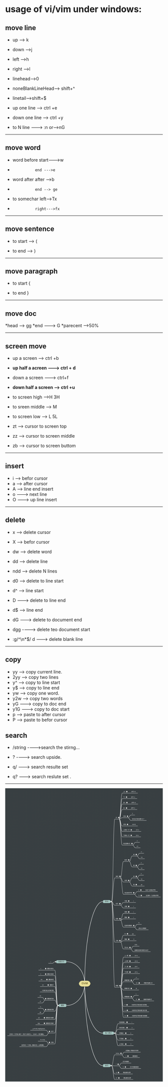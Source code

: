 # usage of vi/vim under windows:

## move line

* up --> k

* down -->j

* left -->h

* right -->l

* linehead-->0

* noneBlankLineHead--> shift+^

* linetail-->shift+$

* up one line --> ctrl +e

* down one line --> ctrl +y

* to N line ---> :n    or-->nG

----

## move word

* word before  start--->w

* 				end --->e

* word after after -->b

* 				end --> ge

* to somechar  left-->Tx

* 				right--->fx

---

## move sentence 

* to start --> (

* to end --> )

---
## move paragraph

* to start {

* to end }

---
## move doc

*head --> gg
*end ---> G
*parecent -->50%

----

## screen move

* up a screen --> ctrl +b

* **up half a acreen ---> ctrl + d**

* down a screen ---> ctrl+f

* **down half a screen --> ctrl +u**

* to screen high -->H    3H

* to sreen middle --> M

* to screen low --> L 5L

* zt  --> cursor to screen top 

* zz --> cursor to screen middle

* zb --> cursor to screen buttom

----

## insert 

* i --> befor cursor 
* a --> after cursor
* A --> line end insert
* o ---> next line
* O ---> up line insert

---

## delete

* x --> delete cursor

* X --> befor cursor

* dw --> delete word

* dd --> delete line

* ndd --> delete N lines

* d0 --> delete to line start

* d^ -->			line start

* D ---> delete to line end

* d$ --> 			line end

* dG ---> delete to document end

* dgg ----> delete teo document start

* :g/^\n*$/ d ---> delete blank line

----
## copy

* yy --> copy current line.
* 2yy --> copy two lines
* y^ --> copy to line start
* y$ --> copy to line end
* yw --> copy one word.
* y2w --> copy two words
* yG ---> copy to  doc end
* y1G ---> copy to doc start
* p --> paste to after cursor 
* P --> paste to befor cursor 

## search

* /string  ---->search the stirng...

* ? ----> search upside.

* q/ ---> search resulte set

* q? ---> search reslute set .

----

![vi summary](https://raw.githubusercontent.com/urmyfaith/GitVimUsage/master/vi.png "")

